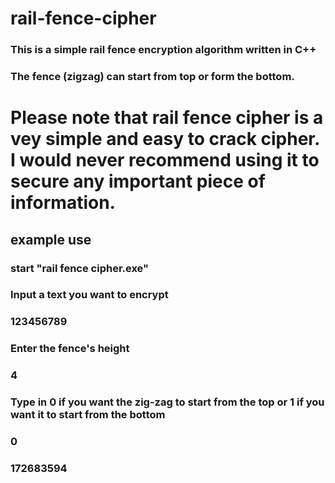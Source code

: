 # rail-fence-cipher
### This is a simple rail fence encryption algorithm written in C++
### The fence (zigzag) can start from top or form the bottom.

# Please note that rail fence cipher is a vey simple and easy to crack cipher. I would never recommend using it to secure any important piece of information.

## example use

### start "rail fence cipher.exe"
### Input a text you want to encrypt
### 123456789
### Enter the fence's height
### 4
### Type in 0 if you want the zig-zag to start from the top or 1 if you want it to start from the bottom
### 0
### 172683594
  
